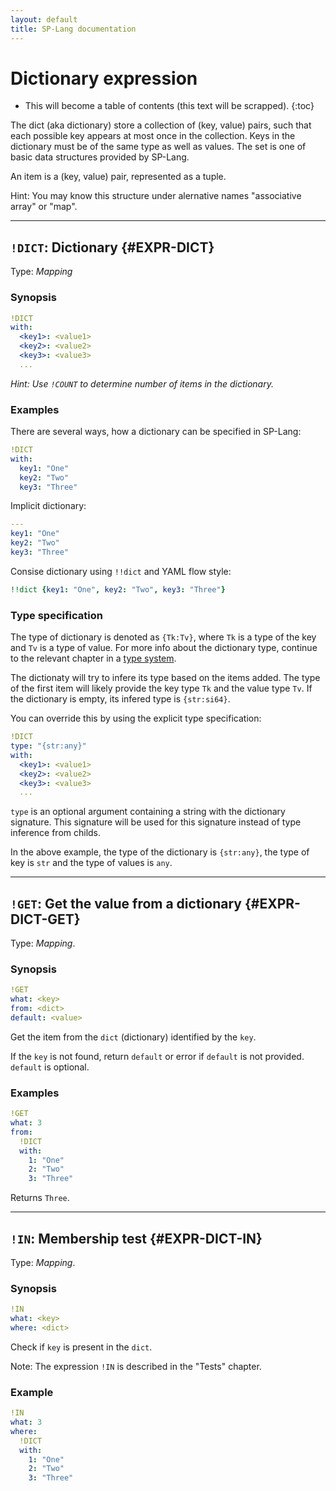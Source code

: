 ```yaml
---
layout: default
title: SP-Lang documentation
---
```


# Dictionary expression


* This will become a table of contents (this text will be scrapped).
{:toc}

The dict (aka dictionary) store a collection of (key, value) pairs, such that each possible key appears at most once in the collection.
Keys in the dictionary must be of the same type as well as values.
The set is one of basic data structures provided by SP-Lang.

An item is a (key, value) pair, represented as a tuple.

Hint: You may know this structure under alernative names "associative array" or "map".

--- 

## `!DICT`: Dictionary {#EXPR-DICT}

Type:  _Mapping_

### Synopsis

```yaml
!DICT
with:
  <key1>: <value1>
  <key2>: <value2>
  <key3>: <value3>
  ...
```

_Hint: Use `!COUNT` to determine number of items in the dictionary._


### Examples

There are several ways, how a dictionary can be specified in SP-Lang:

```yaml
!DICT
with:
  key1: "One"
  key2: "Two"
  key3: "Three"
```

Implicit dictionary:

```yaml
---
key1: "One"
key2: "Two"
key3: "Three"
```

Consise dictionary using `!!dict` and YAML flow style:

```yaml
!!dict {key1: "One", key2: "Two", key3: "Three"}
```

### Type specification

The type of dictionary is denoted as `{Tk:Tv}`, where `Tk` is a type of the key and `Tv` is a type of value.
For more info about the dictionary type, continue to the relevant chapter in a [type system](../language/type-system#dictionary).

The dictionaty will try to infere its type based on the items added.
The type of the first item will likely provide the key type `Tk` and the value type `Tv`.
If the dictionary is empty, its infered type is `{str:si64}`.

You can override this by using the explicit type specification:

```yaml
!DICT
type: "{str:any}"
with:
  <key1>: <value1>
  <key2>: <value2>
  <key3>: <value3>
  ...
```

`type` is an optional argument containing a string with the dictionary signature.
This signature will be used for this signature instead of type inference from childs.

In the above example, the type of the dictionary is `{str:any}`, the type of key is `str` and the type of values is `any`.


--- 

## `!GET`: Get the value from a dictionary {#EXPR-DICT-GET}

Type: _Mapping_.


### Synopsis

```yaml
!GET
what: <key>
from: <dict>
default: <value>
```

Get the item from the `dict` (dictionary) identified by the `key`.

If the `key` is not found, return `default` or error if `default` is not provided.
`default` is optional.

### Examples

```yaml
!GET
what: 3
from:
  !DICT
  with:
    1: "One"
    2: "Two"
    3: "Three"
```

Returns `Three`.

--- 

## `!IN`: Membership test {#EXPR-DICT-IN}

Type: _Mapping_.

### Synopsis

```yaml
!IN
what: <key>
where: <dict>
```

Check if `key` is present in the `dict`.

Note: The expression `!IN` is described in the "Tests" chapter.

### Example

```yaml
!IN
what: 3
where:
  !DICT
  with:
    1: "One"
    2: "Two"
    3: "Three"
```
